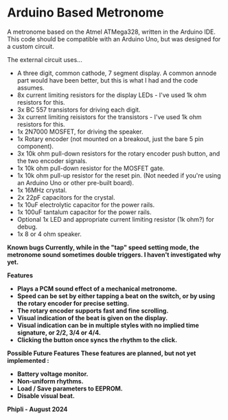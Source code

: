 # Arduino Based Metronome
A metronome based on the Atmel ATMega328, written in the Arduino IDE. This code should be compatible with an Arduino Uno, but was designed for a custom circuit.

The external circuit uses... 
- A three digit, common cathode, 7 segment display. A common annode part would have been better, but this is what I had and the code assumes.
- 8x current limiting resistors for the display LEDs - I've used 1k ohm resistors for this.
- 3x BC 557 transistors for driving each digit.
- 3x current limiting reisistors for the transistors - I've used 1k ohm resistors for this.
- 1x 2N7000 MOSFET, for driving the speaker.
- 1x Rotary encoder (not mounted on a breakout, just the bare 5 pin component).
- 3x 10k ohm pull-down resistors for the rotary encoder push button, and the two encoder signals.
- 1x 10k ohm pull-down resistor for the MOSFET gate.
- 1x 10k ohm pull-up resistor for the reset pin. (Not needed if you're using an Arduino Uno or other pre-built board).
- 1x 16MHz crystal.
- 2x 22pF capacitors for the crystal.
- 1x 10uF electrolytic capacitor for the power rails.
- 1x 100uF tantalum capacitor for the power rails.
- Optional 1x LED and appropriate current limiting resistor (1k ohm?) for debug.
- 1x 8 or 4 ohm speaker.

<b>Known bugs
Currently, while in the "tap" speed setting mode, the metronome sound sometimes double triggers. I haven't investigated why yet.

<b>Features
- Plays a PCM sound effect of a mechanical metronome.
- Speed can be set by either tapping a beat on the switch, or by using the rotary encoder for precise setting.
- The rotary encoder supports fast and fine scrolling.
- Visual indication of the beat is given on the display.
- Visual indication can be in multiple styles with no implied time signature, or 2/2, 3/4 or 4/4.
- Clicking the button once syncs the rhythm to the click.

<b>Possible Future Features
These features are planned, but not yet implemented :
- Battery voltage monitor.
- Non-uniform rhythms.
- Load / Save parameters to EEPROM.
- Disable visual beat.

Phipli - August 2024
